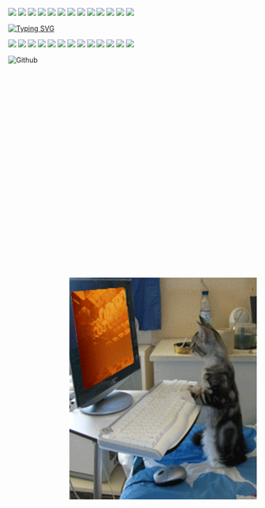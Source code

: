 <img src="https://media.giphy.com/media/VgCDAzcKvsR6OM0uWg/giphy.gif" width="50px"> <img src="https://media.giphy.com/media/VgCDAzcKvsR6OM0uWg/giphy.gif" width="50px"> <img src="https://media.giphy.com/media/VgCDAzcKvsR6OM0uWg/giphy.gif" width="50px"> <img src="https://media.giphy.com/media/VgCDAzcKvsR6OM0uWg/giphy.gif" width="50px"> <img src="https://media.giphy.com/media/VgCDAzcKvsR6OM0uWg/giphy.gif" width="50px"> <img src="https://media.giphy.com/media/VgCDAzcKvsR6OM0uWg/giphy.gif" width="50px"> <img src="https://media.giphy.com/media/VgCDAzcKvsR6OM0uWg/giphy.gif" width="50px"> <img src="https://media.giphy.com/media/VgCDAzcKvsR6OM0uWg/giphy.gif" width="50px"> <img src="https://media.giphy.com/media/VgCDAzcKvsR6OM0uWg/giphy.gif" width="50px"> <img src="https://media.giphy.com/media/VgCDAzcKvsR6OM0uWg/giphy.gif" width="50px"> <img src="https://media.giphy.com/media/VgCDAzcKvsR6OM0uWg/giphy.gif" width="50px"> <img src="https://media.giphy.com/media/VgCDAzcKvsR6OM0uWg/giphy.gif" width="50px"> <img src="https://media.giphy.com/media/VgCDAzcKvsR6OM0uWg/giphy.gif" width="50px"> 
<!-- <img src="https://raw.githubusercontent.com/ABSphreak/ABSphreak/master/gifs/Hi.gif" width="30px">  -->

<a href="https://git.io/typing-svg"><img src="https://readme-typing-svg.demolab.com?font=Kanit&weight=300&size=50&pause=1000&color=F751E8E4&center=true&vCenter=true&width=1000&lines=Welcome+To+Yeji's+GitHub!" alt="Typing SVG" /></a>

<img src="https://media.giphy.com/media/VgCDAzcKvsR6OM0uWg/giphy.gif" width="50px"> <img src="https://media.giphy.com/media/VgCDAzcKvsR6OM0uWg/giphy.gif" width="50px"> <img src="https://media.giphy.com/media/VgCDAzcKvsR6OM0uWg/giphy.gif" width="50px"> <img src="https://media.giphy.com/media/VgCDAzcKvsR6OM0uWg/giphy.gif" width="50px"> <img src="https://media.giphy.com/media/VgCDAzcKvsR6OM0uWg/giphy.gif" width="50px"> <img src="https://media.giphy.com/media/VgCDAzcKvsR6OM0uWg/giphy.gif" width="50px"> <img src="https://media.giphy.com/media/VgCDAzcKvsR6OM0uWg/giphy.gif" width="50px"> <img src="https://media.giphy.com/media/VgCDAzcKvsR6OM0uWg/giphy.gif" width="50px"> <img src="https://media.giphy.com/media/VgCDAzcKvsR6OM0uWg/giphy.gif" width="50px"> <img src="https://media.giphy.com/media/VgCDAzcKvsR6OM0uWg/giphy.gif" width="50px"> <img src="https://media.giphy.com/media/VgCDAzcKvsR6OM0uWg/giphy.gif" width="50px"> <img src="https://media.giphy.com/media/VgCDAzcKvsR6OM0uWg/giphy.gif" width="50px"> <img src="https://media.giphy.com/media/VgCDAzcKvsR6OM0uWg/giphy.gif" width="50px"> 

<img width="380" height="450" align="left" alt="Github"
src="https://raw.githubusercontent.com/yejipractice/yejipractice/resources/icons/condingcat.gif" /> 
<img width="380" height="450" align="right" alt="Github"
src="https://raw.githubusercontent.com/yejipractice/yejipractice/resources/icons/condingcat2.gif" /> 


